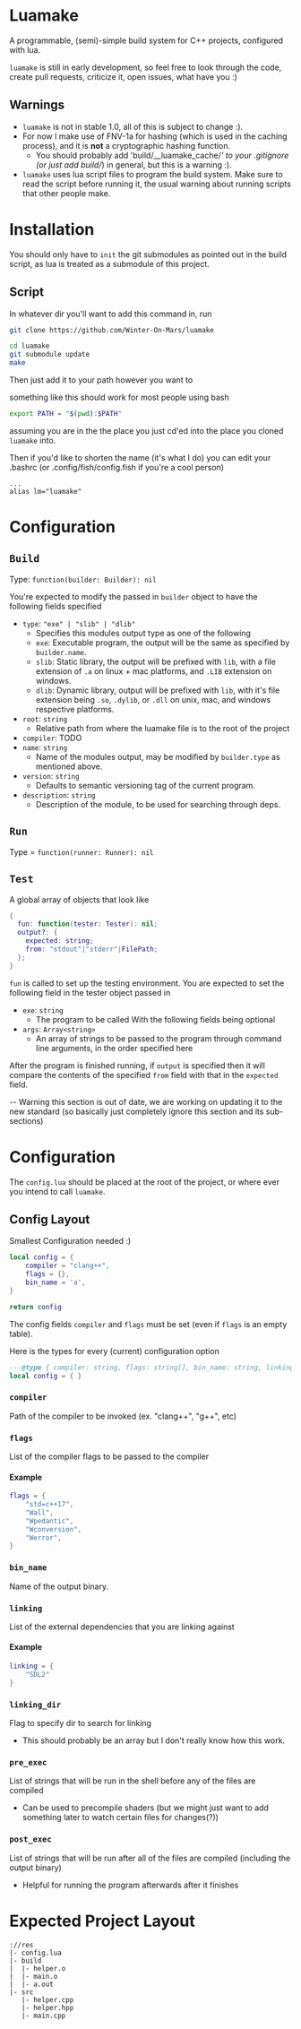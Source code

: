 # Luamake
A programmable, (semi)-simple build system for C++ projects, configured with lua.

`luamake` is still in early development, so feel free to look through the code, create pull requests, criticize it, open issues, what have you :)

## Warnings
* `luamake` is not in stable 1.0, all of this is subject to change :).
* For now I make use of FNV-1a for hashing (which is used in the caching process), and it is **not** a cryptographic hashing function.
  * You should probably add 'build/__luamake_cache/*' to your .gitignore (or just add build/*) in general, but this is a warning :).
* `luamake` uses lua script files to program the build system. Make sure to read the script before running it, the usual warning about running scripts that other people make.

# Installation
You should only have to `init` the git submodules as pointed out in the build script, as lua is treated as a submodule of this project.

## Script
In whatever dir you'll want to add this command in, run
```sh
git clone https://github.com/Winter-On-Mars/luamake

cd luamake
git submodule update
make
```
Then just add it to your path however you want to

something like this should work for most people using bash
```sh
export PATH = "$(pwd):$PATH"
```
assuming you are in the the place you just cd'ed into the place you cloned `luamake` into.

Then if you'd like to shorten the name (it's what I do) you can edit your .bashrc (or .config/fish/config.fish if you're a cool person)
```.bashrc
...
alias lm="luamake"
```

# Configuration
## `Build`
Type: `function(builder: Builder): nil`

You're expected to modify the passed in `builder` object to have the following fields specified
* `type`: `"exe" | "slib" | "dlib"`
  * Specifies this modules output type as one of the following
  * `exe`: Executable program, the output will be the same as specified by `builder.name`.
  * `slib`: Static library, the output will be prefixed with `lib`, with a file extension of `.a` on linux + mac platforms, and `.LIB` extension on windows.
  * `dlib`: Dynamic library, output will be prefixed with `lib`, with it's file extension being `.so`, `.dylib`, or `.dll` on unix, mac, and windows respective platforms.
* `root`: `string`
  * Relative path from where the luamake file is to the root of the project
* `compiler`: TODO
* `name`: `string`
  * Name of the modules output, may be modified by `builder.type` as mentioned above.
* `version`: `string`
  * Defaults to semantic versioning tag of the current program.
* `description`: `string`
  * Description of the module, to be used for searching through deps.

## `Run`
Type = `function(runner: Runner): nil`

## `Test`
A global array of objects that look like
```lua
{
  fun: function(tester: Tester): nil;
  output?: {
    expected: string;
    from: "stdout"|"stderr"|FilePath;
  };
}
```

`fun` is called to set up the testing environment. You are expected to set the following field in the tester object passed in
* `exe`: `string`
  * The program to be called
With the following fields being optional
* `args`: `Array<string>`
  * An array of strings to be passed to the program through command line arguments, in the order specified here

After the program is finished running, if `output` is specified then it will compare the contents of the specified `from` field with that in the `expected` field.


-- Warning this section is out of date, we are working on updating it to the new standard (so basically just completely ignore this section and its sub-sections)
# Configuration
The ``config.lua`` should be placed at the root of the project, or where ever you intend to call `luamake`.

## Config Layout
Smallest Configuration needed :)
```lua
local config = {
    compiler = "clang++",
    flags = {},
    bin_name = 'a',
}

return config
```

The config fields `compiler` and `flags` must be set (even if `flags` is an empty table).

Here is the types for every (current) configuration option
```lua
---@type { compiler: string, flags: string[], bin_name: string, linking: string[]?, linking_dir: string?, pre_exec: string[]?, post_exec: string[]?}
local config = { }
```

### `compiler`
Path of the compiler to be invoked (ex. "clang++", "g++", etc)

### `flags`
List of the compiler flags to be passed to the compiler
#### Example
```lua
flags = {
    "std=c++17",
    "Wall",
    "Wpedantic",
    "Wconversion",
    "Werror",
}
```

### `bin_name`
Name of the output binary.

### `linking`
List of the external dependencies that you are linking against
#### Example
```lua
linking = {
    "SDL2"
}
```

### `linking_dir`
Flag to specify dir to search for linking
* This should probably be an array but I don't really know how this work.

### `pre_exec`
List of strings that will be run in the shell before any of the files are compiled
  * Can be used to precompile shaders (but we might just want to add something later to watch certain files for changes(?))

### `post_exec`
List of strings that will be run after all of the files are compiled (including the output binary)
  * Helpful for running the program afterwards after it finishes

# Expected Project Layout
```
://res
|- config.lua
|- build
|  |- helper.o
|  |- main.o
|  |- a.out
|- src
   |- helper.cpp
   |- helper.hpp
   |- main.cpp
```
